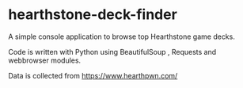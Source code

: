 # hearthstone-deck-finder
A simple console application to browse top Hearthstone game decks.

Code is written with Python using BeautifulSoup , Requests and webbrowser modules.

Data is collected from https://www.hearthpwn.com/
